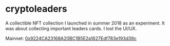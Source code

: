 # cryptoleaders

A collectible NFT collection I launched in summer 2018 as an experiment. It was about collecting important leaders cards.
I lost the UI/UX.

Mainnet: [0x9224CA23168A20BC1B5E2a1627Edf783e193d39c](0x9224CA23168A20BC1B5E2a1627Edf783e193d39c)


